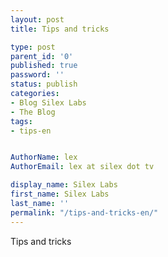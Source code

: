 ```yaml
---
layout: post
title: Tips and tricks

type: post
parent_id: '0'
published: true
password: ''
status: publish
categories:
- Blog Silex Labs
- The Blog
tags:
- tips-en


AuthorName: lex
AuthorEmail: lex at silex dot tv

display_name: Silex Labs
first_name: Silex Labs
last_name: ''
permalink: "/tips-and-tricks-en/"
---
```


Tips and tricks
